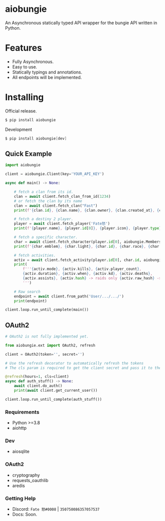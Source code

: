 # aiobungie

An Asynchronous statically typed API wrapper for the bungie API written in Python.

# Features

* Fully Asynchronous.
* Easy to use.
* Statically typings and annotations.
* All endpoints will be implemented.

# Installing

Official release.

```s
$ pip install aiobungie
```

Development

```s
$ pip install aiobungie[dev]
```

## Quick Example

```python
import aiobungie

client = aiobungie.Client(key='YOUR_API_KEY')

async def main() -> None:

    # fetch a clan from its id.
    clan = await client.fetch_clan_from_id(1234)
    # or fetch the clan by its name
    clan = await client.fetch_clan("Fast")
    print(f'{clan.id}, {clan.name}, {clan.owner}, {clan.created_at}, {clan.about}')

    # fetch a destiny 2 player.
    player = await client.fetch_player('Fate怒')
    print(f'{player.name}, {player.id[0]}, {player.icon}, {player.type}')

    # fetch a specific character.
    char = await client.fetch_character(player.id[0], aiobungie.MembershipType.STEAM, aiobungie.DestinyClass.WARLOCK)
    print(f'{char.emblem}, {char.light}, {char.id}, {char.race}, {char.gender}, {char._class}')

    # fetch activities.
    activ = await client.fetch_activity(player.id[0], char.id, aiobungie.MembershipType.STEAM, aiobungie.GameMode.RAID)
    print(
        f'''{activ.mode}, {activ.kills}, {activ.player_count}, 
        {activ.duration}, {activ.when}, {activ.kd}, {activ.deaths},
        {activ.assists}, {activ.hash} -> raids only {activ.raw_hash} -> Any
        ''')

    # Raw search
    endpoint = await client.from_path('User/.../.../')
    print(endpoint)

client.loop.run_until_complete(main())
```

## OAuth2

```py
# OAuth2 is not fully implemented yet.

from aiobungie.ext import OAuth2, refresh

client = OAuth2(token='', secret='')

# Use the refresh decorator to automatically refresh the tokens
# The cls param is required to get the client secret and pass it to the POST request.

@refresh(hours=1, cls=client)
async def auth_stuff() -> None:
    await client.do_auth()
    print(await client.get_current_user())

client.loop.run_until_complete(auth_stuff())
```

### Requirements
* Python >=3.8
* aiohttp

### Dev
* aiosqlite

### OAuth2
* cryptography
* requests_oauthlib
* aredis

### Getting Help
* Discord: `Fate 怒#0008` | `350750086357057537`
* Docs: Soon.